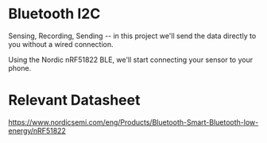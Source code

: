 # Bluetooth I2C

Sensing, Recording, Sending -- in this project we'll send the data directly to you without a wired connection.


Using the Nordic nRF51822 BLE, we'll start connecting your sensor to your phone.




# Relevant Datasheet

https://www.nordicsemi.com/eng/Products/Bluetooth-Smart-Bluetooth-low-energy/nRF51822
